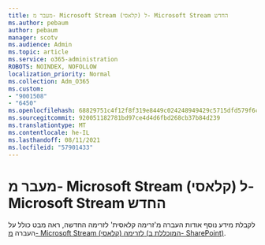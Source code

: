 ```yaml
---
title: מעבר מ- Microsoft Stream (קלאסי) ל- Microsoft Stream החדש
ms.author: pebaum
author: pebaum
manager: scotv
ms.audience: Admin
ms.topic: article
ms.service: o365-administration
ROBOTS: NOINDEX, NOFOLLOW
localization_priority: Normal
ms.collection: Adm_O365
ms.custom:
- "9001508"
- "6450"
ms.openlocfilehash: 68829751c4f12f8f319e8449c024248949429c5715dfd579f6cbc67d59584b5f
ms.sourcegitcommit: 920051182781bd97ce4d4d6fbd268cb37b84d239
ms.translationtype: MT
ms.contentlocale: he-IL
ms.lasthandoff: 08/11/2021
ms.locfileid: "57901433"
---
```

# <a name="migrate-from-microsoft-stream-classic-to-the-new-microsoft-stream"></a>מעבר מ- Microsoft Stream (קלאסי) ל- Microsoft Stream החדש

לקבלת מידע נוסף אודות העברה מ'זרימה קלאסית' לזרימה החדשה, ראה מבט כולל על העברה [מ- Microsoft Stream (קלאסי) לזרימה (המוכללת ב- SharePoint)](https://docs.microsoft.com/stream/streamnew/stream-classic-to-new-migration-overview).